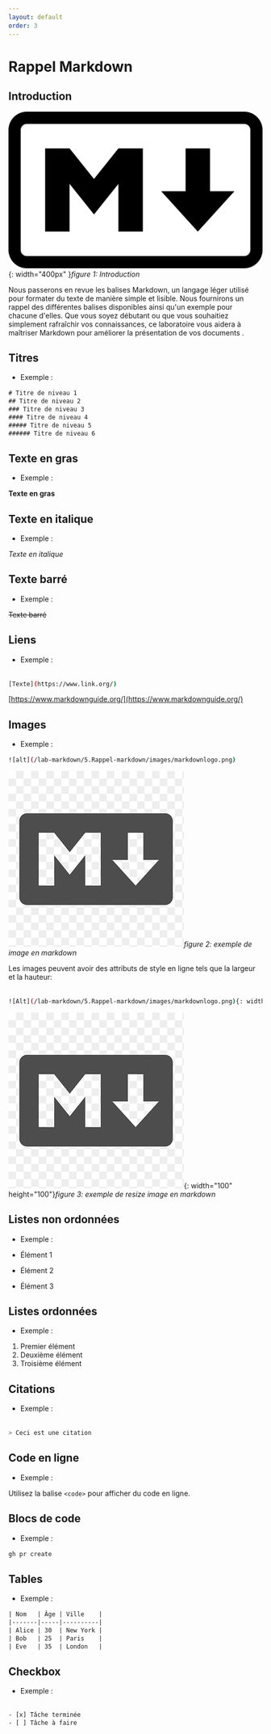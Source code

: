 ```yaml
---
layout: default
order: 3
---
```


# Rappel Markdown

## Introduction

![Logo Markdown](./images/Markdown-mark.png){: width="400px" }_figure 1: Introduction_

<!-- note -->

Nous passerons en revue les balises Markdown, un langage léger utilisé pour formater du texte de manière simple et lisible. Nous fournirons un rappel des différentes balises disponibles ainsi qu'un exemple pour chacune d'elles. Que vous soyez débutant ou que vous souhaitiez simplement rafraîchir vos connaissances, ce laboratoire vous aidera à maîtriser Markdown pour améliorer la présentation de vos documents .

## Titres

- Exemple :

```
# Titre de niveau 1
## Titre de niveau 2
### Titre de niveau 3
#### Titre de niveau 4
##### Titre de niveau 5
###### Titre de niveau 6
```

## Texte en gras

- Exemple :

**Texte en gras**

## Texte en italique

- Exemple :

_Texte en italique_

## Texte barré

- Exemple :

~~Texte barré~~

## Liens

- Exemple :

```bash

[Texte](https://www.link.org/)

```

[https://www.markdownguide.org/](https://www.markdownguide.org/)

## Images

- Exemple :

```bash
![alt](/lab-markdown/5.Rappel-markdown/images/markdownlogo.png)

```

![Logo Markdown](./images/markdownlogo.png)_figure 2: exemple de image en markdown_

Les images peuvent avoir des attributs de style en ligne tels que la largeur et la hauteur:

```bash

![Alt](/lab-markdown/5.Rappel-markdown/images/markdownlogo.png){: width="100" height="100"}

```

![Logo Markdown](./images/markdownlogo.png){: width="100" height="100"}_figure 3: exemple de resize image en markdown_

## Listes non ordonnées

- Exemple :

- Élément 1
- Élément 2
- Élément 3

## Listes ordonnées

- Exemple :

1. Premier élément
2. Deuxième élément
3. Troisième élément

## Citations

- Exemple :

```bash

> Ceci est une citation

```

## Code en ligne

- Exemple :

Utilisez la balise `<code>` pour afficher du code en ligne.

## Blocs de code

- Exemple :

```markdown
gh pr create
```

## Tables

- Exemple :

```table
| Nom   | Âge | Ville    |
|-------|-----|----------|
| Alice | 30  | New York |
| Bob   | 25  | Paris    |
| Eve   | 35  | London   |

```

## Checkbox

- Exemple :

```checkbox

- [x] Tâche terminée
- [ ] Tâche à faire

```

<!-- note -->